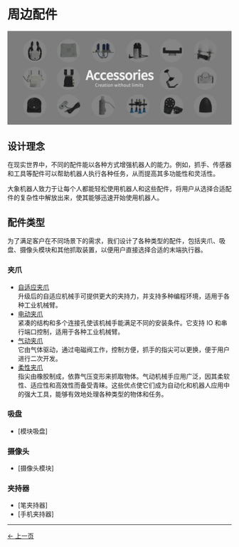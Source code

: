 # 周边配件

![周边配件](../../resources/1-ProductIntroduction/1.4周边配件.jpg)

## 设计理念

在现实世界中，不同的配件能以各种方式增强机器人的能力。例如，抓手、传感器和工具等配件可以帮助机器人执行各种任务，从而提高其多功能性和灵活性。

大象机器人致力于让每个人都能轻松使用机器人和这些配件，将用户从选择合适配件的复杂性中解放出来，使其能够迅速开始使用机器人。

## 配件类型

为了满足客户在不同场景下的需求，我们设计了各种类型的配件，包括夹爪、吸盘、摄像头模块和其他抓取装置，以便用户直接选择合适的末端执行器。

### 夹爪

- [自适应夹爪](../1.4-周边配件/1.4.1-夹爪/1-自适应夹爪.md)<br/>
  升级后的自适应机械手可提供更大的夹持力，并支持多种编程环境，适用于各种工业机械臂。
- [电动夹爪](1.4.1-夹爪/2-电动夹爪.md)<br/>
  紧凑的结构和多个连接孔使该机械手能满足不同的安装条件。它支持 IO 和串行端口控制，适用于各种工业机械臂。
- [气动夹爪](/1.4.1-夹爪/3-气动夹爪.md)<br/>
  它由气体驱动，通过电磁阀工作，控制方便，抓手的指尖可以更换，便于用户进行二次开发。
- [柔性夹爪](1.4.1-夹爪/4-柔性夹爪.md)<br/>
  指尖由橡胶制成，依靠气压变形来抓取物体。气动机械手应用广泛，因其柔软性、适应性和高效性而备受青睐。这些优点使它们成为自动化和机器人应用中的强大工具，能够有效地处理各种类型的物体和任务。

### 吸盘

- [模块吸盘]

### 摄像头

- [摄像头模块]

### 夹持器

- [笔夹持器]
- [手机夹持器]

---

[← 上一页](../1-ProductIntroduction/1.3-应用场景.md)
